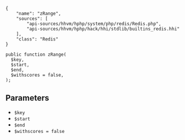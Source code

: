 ``` yamlmeta
{
    "name": "zRange",
    "sources": [
        "api-sources/hhvm/hphp/system/php/redis/Redis.php",
        "api-sources/hhvm/hphp/hack/hhi/stdlib/builtins_redis.hhi"
    ],
    "class": "Redis"
}
```




``` Hack
public function zRange(
  $key,
  $start,
  $end,
  $withscores = false,
);
```




## Parameters




+ ` $key `
+ ` $start `
+ ` $end `
+ ` $withscores = false `
<!-- HHAPIDOC -->

